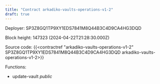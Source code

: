 ```yaml
---
title: "Contract arkadiko-vaults-operations-v1-2"
draft: true
---
```

Deployer: SP3Z8GQ1TP9XY1EDS7841M8Q44B3C4D9CA4HG3DQD


 



Block height: 147323 (2024-04-22T21:28:30.000Z)

Source code: {{<contractref "arkadiko-vaults-operations-v1-2" SP3Z8GQ1TP9XY1EDS7841M8Q44B3C4D9CA4HG3DQD arkadiko-vaults-operations-v1-2>}}

Functions:

* update-vault _public_
